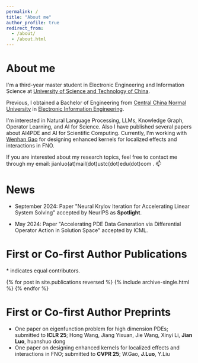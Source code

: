 ```yaml
---
permalink: /
title: "About me"
author_profile: true
redirect_from: 
  - /about/
  - /about.html
---
```


# About me
I'm a third-year master student in Electronic Engineering and Information Science at [University of Science and Technology of China](https://en.ustc.edu.cn/).

Previous, I obtained a Bachelor of Engineering from [Central China Normal University](https://english.ccnu.edu.cn/) in [Electronic Information Engineering](https://physics.ccnu.edu.cn/English.htm).

I'm interested in Natural Language Processing, LLMs, Knowledge Graph, Operator Learning, and AI for Science. Also I have published several papers about AI4PDE and AI for Scientific Computing. Currently, I'm working with [Wenhan Gao](https://wenhangao21.github.io/) for designing enhanced kernels for localized effects and interactions in FNO.

If you are interested about my research topics, feel free to contact me through my email: jianluo(at)mail(dot)ustc(dot)edu(dot)com . 📫


# News

* September 2024: Paper "Neural Krylov Iteration for Accelerating Linear System Solving" accepted by NeurIPS as **Spotlight**.

* May 2024: Paper "Accelerating PDE Data Generation via Differential Operator Action in Solution Space" accepted by ICML.

# First or Co-first Author Publications

\* indicates equal contributors.

{% for post in site.publications reversed %}
  {% include archive-single.html %}
{% endfor %}


# First or Co-first Author Preprints
* One paper on eigenfunction problem for high dimension PDEs; submitted to **ICLR 25**; Hong Wang, Jiang Yixuan, Jie Wang, Xinyi Li, **Jian Luo**, huanshuo dong
* One paper on designing enhanced kernels for localized effects and interactions in FNO; submitted to **CVPR 25**; W.Gao, **J.Luo**, Y.Liu